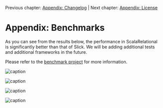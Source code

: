 Previous chapter: [Appendix: Changelog](appendix-changelog.md)  |  Next chapter: [Appendix: License](appendix-license.md)

# Appendix: Benchmarks
As you can see from the results below, the performance in ScalaRelational is significantly better than that of Slick. We will be adding additional tests and additional frameworks in the future.

Please refer to the [benchmark project](https://github.com/outr/scalarelational-benchmarks) for more information.

![caption](http://captiveimagination.com/download/SlickComparison01.png?2)

![caption](http://captiveimagination.com/download/SlickComparison02.png?2)

![caption](http://captiveimagination.com/download/SlickComparison03.png?2)

![caption](http://captiveimagination.com/download/SlickComparison04.png?2)



